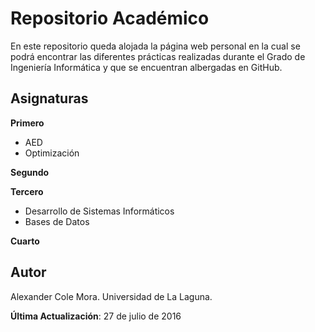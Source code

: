 
Repositorio Académico
===================

En este repositorio queda alojada la página web personal en la cual se podrá encontrar las diferentes prácticas realizadas durante el Grado de Ingeniería Informática y que se encuentran albergadas en GitHub.


Asignaturas
--------------

 **Primero**


 - AED
 - Optimización
 
**Segundo**
 
**Tercero**

 - Desarrollo de Sistemas Informáticos
 - Bases de Datos



**Cuarto**


Autor
-------
Alexander Cole Mora.
Universidad de La Laguna.


**Última Actualización**: 27 de julio de 2016